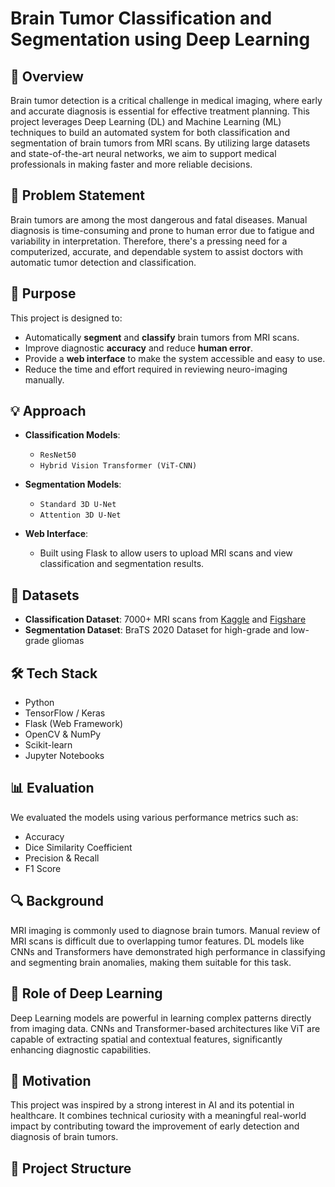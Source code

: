 # Brain Tumor Classification and Segmentation using Deep Learning

## 🔬 Overview

Brain tumor detection is a critical challenge in medical imaging, where early and accurate diagnosis is essential for effective treatment planning. This project leverages Deep Learning (DL) and Machine Learning (ML) techniques to build an automated system for both classification and segmentation of brain tumors from MRI scans. By utilizing large datasets and state-of-the-art neural networks, we aim to support medical professionals in making faster and more reliable decisions.

## 🧠 Problem Statement

Brain tumors are among the most dangerous and fatal diseases. Manual diagnosis is time-consuming and prone to human error due to fatigue and variability in interpretation. Therefore, there's a pressing need for a computerized, accurate, and dependable system to assist doctors with automatic tumor detection and classification.

## 🎯 Purpose

This project is designed to:
- Automatically **segment** and **classify** brain tumors from MRI scans.
- Improve diagnostic **accuracy** and reduce **human error**.
- Provide a **web interface** to make the system accessible and easy to use.
- Reduce the time and effort required in reviewing neuro-imaging manually.

## 💡 Approach

- **Classification Models**:  
  - `ResNet50`  
  - `Hybrid Vision Transformer (ViT-CNN)`

- **Segmentation Models**:  
  - `Standard 3D U-Net`  
  - `Attention 3D U-Net`

- **Web Interface**:  
  - Built using Flask to allow users to upload MRI scans and view classification and segmentation results.

## 🧾 Datasets

- **Classification Dataset**: 7000+ MRI scans from [Kaggle](https://www.kaggle.com) and [Figshare](https://figshare.com)
- **Segmentation Dataset**: BraTS 2020 Dataset for high-grade and low-grade gliomas

## 🛠️ Tech Stack

- Python
- TensorFlow / Keras
- Flask (Web Framework)
- OpenCV & NumPy
- Scikit-learn
- Jupyter Notebooks

## 📊 Evaluation

We evaluated the models using various performance metrics such as:
- Accuracy
- Dice Similarity Coefficient
- Precision & Recall
- F1 Score

## 🔍 Background

MRI imaging is commonly used to diagnose brain tumors. Manual review of MRI scans is difficult due to overlapping tumor features. DL models like CNNs and Transformers have demonstrated high performance in classifying and segmenting brain anomalies, making them suitable for this task.

## 🤖 Role of Deep Learning

Deep Learning models are powerful in learning complex patterns directly from imaging data. CNNs and Transformer-based architectures like ViT are capable of extracting spatial and contextual features, significantly enhancing diagnostic capabilities.

## 🚀 Motivation

This project was inspired by a strong interest in AI and its potential in healthcare. It combines technical curiosity with a meaningful real-world impact by contributing toward the improvement of early detection and diagnosis of brain tumors.

## 📁 Project Structure

